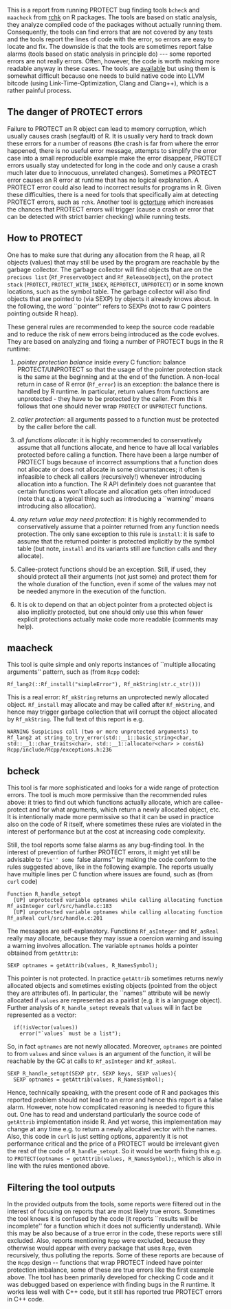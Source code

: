 
This is a report from running PROTECT bug finding tools `bcheck` and
`maacheck` from [rchk](http://www.github.com/kalibera/rchk) on R packages. 
The tools are based on static analysis, they analyze compiled code of the
packages without actually running them.  Consequently, the tools can find
errors that are not covered by any tests and the tools report the lines of
code with the error, so errors are easy to locate and fix.  The downside is
that the tools are sometimes report false alarms (tools based on static
analysis in principle do) --- some reported errors are not really errors. 
Often, however, the code is worth making more readable anyway in these
cases.  The tools are [available](http://www.github.com/kalibera/rchk) but
using them is somewhat difficult because one needs to build native code into
LLVM bitcode (using Link-Time-Optimization, Clang and Clang++), which is a
rather painful process.

## The danger of PROTECT errors

Failure to PROTECT an R object can lead to memory corruption, which usually
causes crash (segfault) of R.  It is usually very hard to track down these
errors for a number of reasons (the crash is far from where the error
happened, there is no useful error message, attempts to simplify the error
case into a small reproducible example make the error disappear, PROTECT
errors usually stay undetected for long in the code and only cause a crash
much later due to innocuous, unrelated changes).  Sometimes a PROTECT error
causes an R error at runtime that has no logical explanation.  A PROTECT
error could also lead to incorrect results for programs in R.  Given these
difficulties, there is a need for tools that specifically aim at detecting
PROTECT errors, such as `rchk`.  Another tool is
[gctorture](https://cran.r-project.org/doc/manuals/r-release/R-exts.html#Using-gctorture)
which increases the chances that PROTECT errors will trigger (cause a crash
or error that can be detected with strict barrier checking) while running
tests.

## How to PROTECT

One has to make sure that during any allocation from the R heap, all R
objects (values) that may still be used by the program are reachable by the
garbage collector.  The garbage collector will find objects that are on the
`precious list` (`Rf_PreserveObject` and `Rf_ReleaseObject`), on the
`protect stack` (`PROTECT`, `PROTECT_WITH_INDEX`, `REPROTECT`, `UNPROTECT`)
or in some known locations, such as the symbol table.  The garbage collector
will also find objects that are pointed to (via SEXP) by objects it already
knows about. In the following, the word ``pointer'' refers to SEXPs (not to
raw C pointers pointing outside R heap).

These general rules are recommended to keep the source code readable and to
reduce the risk of new errors being introduced as the code evolves.  They
are based on analyzing and fixing a number of PROTECT bugs in the R runtime:

1. *pointer protection balance* inside every C function: balance
PROTECT/UNPROTECT so that the usage of the pointer protection stack is the
same at the beginning and at the end of the function. A non-local return in
case of R error (`Rf_error`) is an exception: the balance there is handled
by R runtime. In particular, return values from functions are unprotected -
they have to be protected by the caller. From this it follows that one
should never wrap `PROTECT` or `UNPROTECT` functions.

2. *caller protection*: all arguments passed to a function must be protected
by the caller before the call.

3.  *all functions allocate*: it is highly recommended to conservatively
assume that all functions allocate, and hence to have all local variables
protected before calling a function.  There have been a large number of
PROTECT bugs because of incorrect assumptions that a function does not
allocate or does not allocate in some circumstances; it often is infeasible
to check all callers (recursively!) whenever introducing allocation into a
function. The R API definitely does not guarantee that certain functions
won't allocate and allocation gets often introduced (note that e.g. a
typical thing such as introducing a ``warning'' means introducing also
allocation).

4.  *any return value may need protection*: it is highly recommended to
conservatively assume that a pointer returned from any function needs
protection.  The only sane exception to this rule is `install`: it is safe
to assume that the returned pointer is protected implicitly by the symbol
table (but note, `install` and its variants still are function calls and
they allocate).

5.  Callee-protect functions should be an exception.  Still, if used, they
should protect all their arguments (not just some) and protect them for the
whole duration of the function, even if some of the values may not be needed
anymore in the execution of the function.

6. It is ok to depend on that an object pointer from a protected object is
also implicitly protected, but one should only use this when fewer
explicit protections actually make code more readable (comments may help).


## maacheck

This tool is quite simple and only reports instances of ``multiple
allocating arguments'' pattern, such as (from `Rcpp` code):

```
Rf_lang2(::Rf_install("simpleError"), Rf_mkString(str.c_str()))

```

This is a real error: `Rf_mkString` returns an unprotected newly allocated
object. `Rf_install` may allocate and may be called after `Rf_mkString`, and
hence may trigger garbage collection that will corrupt the object allocated
by `Rf_mkString`. The full text of this report is e.g.

```
WARNING Suspicious call (two or more unprotected arguments) to Rf_lang2 at string_to_try_error(std::__1::basic_string<char, std::__1::char_traits<char>, std::__1::allocator<char> > const&) Rcpp/include/Rcpp/exceptions.h:236
```

## bcheck

This tool is far more sophisticated and looks for a wide range of protection
errors.  The tool is much more permissive than the recommended rules above:
it tries to find out which functions actually allocate, which are
callee-protect and for what arguments, which return a newly allocated
object, etc. It is intentionally made more permissive so that it can be used
in practice also on the code of R itself, where sometimes these rules are
violated in the interest of performance but at the cost at increasing code
complexity.

Still, the tool reports some false alarms as any bug-finding tool.  In the
interest of prevention of further PROTECT errors, it might yet still be
advisable to ``fix'' some ``false alarms'' by making the code conform to the
rules suggested above, like in the following example.  The reports usually
have multiple lines per C function where issues are found, such as (from
`curl` code)

```
Function R_handle_setopt
  [UP] unprotected variable optnames while calling allocating function Rf_asInteger curl/src/handle.c:183
  [UP] unprotected variable optnames while calling allocating function Rf_asReal curl/src/handle.c:201
```

The messages are self-explanatory. Functions `Rf_asInteger` and `Rf_asReal`
really may allocate, because they may issue a coercion warning and issuing a
warning involves allocation. The variable `optnames` holds a pointer
obtained from `getAttrib`:

```
SEXP optnames = getAttrib(values, R_NamesSymbol);
```

This pointer is not protected.  In practice `getAttrib` sometimes returns
newly allocated objects and sometimes existing objects (pointed from the
object they are attributes of).  In particular, the ``names'' attribute will
be newly allocated if `values` are represented as a pairlist (e.g.  it is a
language object).  Further analysis of `R_handle_setopt` reveals that
`values` will in fact be represented as a vector:

```
  if(!isVector(values))
    error("`values` must be a list");
```

So, in fact `optnames` are not newly allocated. Moreover, `optnames` are
pointed to from `values` and since `values` is an argument of the function,
it will be reachable by the GC at calls to `Rf_asInteger` and
`Rf_asReal`.

```
SEXP R_handle_setopt(SEXP ptr, SEXP keys, SEXP values){
  SEXP optnames = getAttrib(values, R_NamesSymbol);

```

Hence, technically speaking, with the present code of R and packages this
reported problem should not lead to an error and hence this report is a
false alarm.  However, note how complicated reasoning is needed to figure
this out.  One has to read and understand particularly the source code of
`getAttrib` implementation inside R.  And yet worse, this implementation may
change at any time e.g.  to return a newly allocated vector with the names. 
Also, this code in `curl` is just setting options, apparently it is not
performance critical and the price of a PROTECT would be irrelevant given the
rest of the code of `R_handle_setopt`.  So it would be worth fixing this
e.g.  to `PROTECT(optnames = getAttrib(values, R_NamesSymbol);`, which is
also in line with the rules mentioned above.

## Filtering the tool outputs

In the provided outputs from the tools, some reports were filtered out in
the interest of focusing on reports that are most likely true errors. 
Sometimes the tool knows it is confused by the code (it reports ``results
will be incomplete'' for a function which it does not sufficiently
understand).  While this may be also because of a true error in the code,
these reports were still excluded.  Also, reports mentioning `Rcpp` were
excluded, because they otherwise would appear with every package that uses
`Rcpp`, even recursively, thus polluting the reports.  Some of these reports
are because of the `Rcpp` design -- functions that wrap PROTECT indeed have
pointer protection imbalance, some of these are true errors like the first
example above. The tool has been primarily developed for checking C code and
it was debugged based on experience with finding bugs in the R runtime. It
works less well with C++ code, but it still has reported true PROTECT errors
in C++ code.

